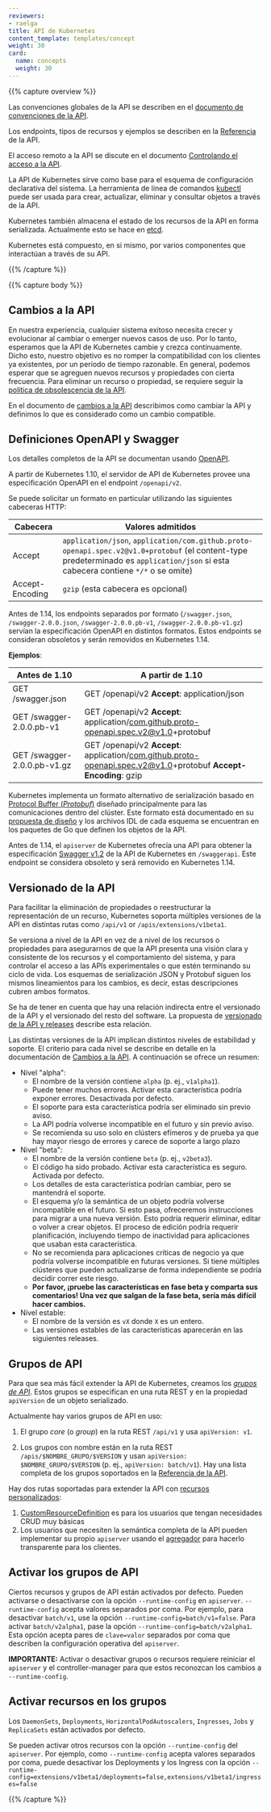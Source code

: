 ```yaml
---
reviewers:
- raelga
title: API de Kubernetes
content_template: templates/concept
weight: 30
card: 
  name: concepts
  weight: 30
---
```


{{% capture overview %}}

Las convenciones globales de la API se describen en el [documento de convenciones de la API](https://git.k8s.io/community/contributors/devel/sig-architecture/api-conventions.md).

Los endpoints, tipos de recursos y ejemplos se describen en la [Referencia](/es/docs/reference) de la API.

El acceso remoto a la API se discute en el documento [Controlando el acceso a la API](/docs/reference/access-authn-authz/controlling-access/).

La API de Kubernetes sirve como base para el esquema de configuración declarativa del sistema. La herramienta de
línea de comandos [kubectl](/docs/reference/kubectl/overview/) puede ser usada para crear, actualizar, eliminar y consultar objetos a través de la API.

Kubernetes también almacena el estado de los recursos de la API en forma serializada. Actualmente esto se hace en [etcd](https://coreos.com/docs/distributed-configuration/getting-started-with-etcd/).

Kubernetes está compuesto, en si mismo, por varios componentes que interactúan a través de su API.

{{% /capture %}}


{{% capture body %}}

## Cambios a la API

En nuestra experiencia, cualquier sistema exitoso necesita crecer y evolucionar al cambiar o emerger nuevos casos de uso. Por lo tanto, esperamos que la API de Kubernetes cambie y crezca continuamente. Dicho esto, nuestro objetivo es no romper la compatibilidad con los clientes ya existentes, por un período de tiempo razonable. En general, podemos esperar que se agreguen nuevos recursos y propiedades con cierta frecuencia. Para eliminar un recurso o propiedad, se requiere seguir la [política de obsolescencia de la API](/docs/reference/using-api/deprecation-policy/).

En el documento de [cambios a la API](https://git.k8s.io/community/contributors/devel/sig-architecture/api_changes.md) describimos como cambiar la API y definimos lo que es considerado como un cambio compatible.

## Definiciones OpenAPI y Swagger

Los detalles completos de la API se documentan usando [OpenAPI](https://www.openapis.org/).

A partir de Kubernetes 1.10, el servidor de API de Kubernetes provee una especificación OpenAPI en el endpoint  `/openapi/v2`.

Se puede solicitar un formato en particular utilizando las siguientes cabeceras HTTP:

| Cabecera        | Valores admitidos                                                                                                                                                                  |
| --------------- | ---------------------------------------------------------------------------------------------------------------------------------------------------------------------------------- |
| Accept          | `application/json`, `application/com.github.proto-openapi.spec.v2@v1.0+protobuf` (el content-type predeterminado es `application/json` si esta cabecera contiene `*/*` o se omite) |
| Accept-Encoding | `gzip` (esta cabecera es opcional)                                                                                                                                                 |

Antes de 1.14, los endpoints separados por formato (`/swagger.json`, `/swagger-2.0.0.json`, `/swagger-2.0.0.pb-v1`, `/swagger-2.0.0.pb-v1.gz`)
servían la especificación OpenAPI en distintos formatos. Estos endpoints se consideran obsoletos y serán removidos en Kubernetes 1.14.

**Ejemplos**:

| Antes de 1.10               | A partir de 1.10                                                                                                 |
| --------------------------- | ---------------------------------------------------------------------------------------------------------------- |
| GET /swagger.json           | GET /openapi/v2 **Accept**: application/json                                                                     |
| GET /swagger-2.0.0.pb-v1    | GET /openapi/v2 **Accept**: application/com.github.proto-openapi.spec.v2@v1.0+protobuf                           |
| GET /swagger-2.0.0.pb-v1.gz | GET /openapi/v2 **Accept**: application/com.github.proto-openapi.spec.v2@v1.0+protobuf **Accept-Encoding**: gzip |

Kubernetes implementa un formato alternativo de serialización basado en [Protocol Buffer (_Protobuf_)](https://developers.google.com/protocol-buffers/) diseñado principalmente para las comunicaciones dentro del clúster. Este formato está documentado en su [propuesta de diseño](https://github.com/kubernetes/community/blob/master/contributors/design-proposals/api-machinery/protobuf.md) y los archivos IDL de cada esquema se encuentran en los paquetes de Go que definen los objetos de la API.

Antes de 1.14, el `apiserver` de Kubernetes ofrecía una API para obtener la especificación [Swagger v1.2](http://swagger.io/) de la API de Kubernetes en `/swaggerapi`. Este endpoint se considera obsoleto y será removido en Kubernetes 1.14.

## Versionado de la API

Para facilitar la eliminación de propiedades o reestructurar la representación de un recurso, Kubernetes soporta múltiples versiones de la API en distintas rutas como `/api/v1` or `/apis/extensions/v1beta1`.

Se versiona a nivel de la API en vez de a nivel de los recursos o propiedades para asegurarnos de que la API presenta una visión clara y consistente de los recursos y el comportamiento del sistema, y para controlar el acceso a las APIs experimentales o que estén terminando su ciclo de vida. Los esquemas de serialización JSON y Protobuf siguen los mismos lineamientos para los cambios, es decir, estas descripciones cubren ambos formatos.

Se ha de tener en cuenta que hay una relación indirecta entre el versionado de la API y el versionado del resto del software. La propuesta de [versionado de la API y releases](https://git.k8s.io/community/contributors/design-proposals/release/versioning.md) describe esta relación.

Las distintas versiones de la API implican distintos niveles de estabilidad y soporte. El criterio para cada nivel se describe en detalle en la documentación de [Cambios a la API](https://git.k8s.io/community/contributors/devel/sig-architecture/api_changes.md#alpha-beta-and-stable-versions). A continuación se ofrece un resumen:

- Nivel "alpha":
  - El nombre de la versión contiene `alpha` (p. ej., `v1alpha1`).
  - Puede tener muchos errores. Activar esta característica podría exponer errores. Desactivada por defecto.
  - El soporte para esta característica podría ser eliminado sin previo aviso.
  - La API podría volverse incompatible en el futuro y sin previo aviso.
  - Se recomienda su uso solo en clústers efímeros y de prueba ya que hay mayor riesgo de errores y carece de soporte a largo plazo
- Nivel "beta":
  - El nombre de la versión contiene `beta` (p. ej., `v2beta3`).
  - El código ha sido probado. Activar esta característica es seguro. Activada por defecto.
  - Los detalles de esta característica podrían cambiar, pero se mantendrá el soporte.
  - El esquema y/o la semántica de un objeto podría volverse incompatible en el futuro. Si esto pasa, ofreceremos instrucciones para migrar a una nueva versión. Esto podría requerir eliminar, editar o volver a crear objetos. El proceso de edición podría requerir planificación, incluyendo tiempo de inactividad para aplicaciones que usaban esta característica.
  - No se recomienda para aplicaciones críticas de negocio ya que podría volverse incompatible en futuras versiones. Si tiene múltiples clústeres que pueden actualizarse de forma independiente se podría decidir correr este riesgo.
  - **Por favor, ¡pruebe las características en fase beta y comparta sus comentarios! Una vez que salgan de la fase beta, sería más difícil hacer cambios.**
- Nivel estable:
  - El nombre de la versión es `vX` donde `X` es un entero.
  - Las versiones estables de las características aparecerán en las siguientes releases.

## Grupos de API

Para que sea más fácil extender la API de Kubernetes, creamos los [*grupos de API*](https://git.k8s.io/community/contributors/design-proposals/api-machinery/api-group.md).
Estos grupos se especifican en una ruta REST y en la propiedad `apiVersion` de un objeto serializado.

Actualmente hay varios grupos de API en uso:

1. El grupo *core* (o *group*) en la ruta REST `/api/v1` y usa `apiVersion: v1`.

2. Los grupos con nombre están en la ruta REST `/apis/$NOMBRE_GRUPO/$VERSION` y usan `apiVersion: $NOMBRE_GRUPO/$VERSION`
   (p. ej., `apiVersion: batch/v1`).  Hay una lista completa de los grupos soportados en la [Referencia de la API](/es/docs/reference/).


Hay dos rutas soportadas para extender la API con [recursos personalizados](/docs/concepts/api-extension/custom-resources/):

1. [CustomResourceDefinition](/docs/tasks/access-kubernetes-api/extend-api-custom-resource-definitions/)
   es para los usuarios que tengan necesidades CRUD muy básicas
2. Los usuarios que necesiten la semántica completa de la API pueden implementar su propio `apiserver`
   usando el [agregador](/docs/tasks/access-kubernetes-api/configure-aggregation-layer/) para hacerlo
   transparente para los clientes.

## Activar los grupos de API

Ciertos recursos y grupos de API están activados por defecto. Pueden activarse o desactivarse con la opción `--runtime-config` en `apiserver`. `--runtime-config` acepta valores separados por coma. Por ejemplo, para desactivar `batch/v1`, use la opción
`--runtime-config=batch/v1=false`. Para activar `batch/v2alpha1`, pase la opción `--runtime-config=batch/v2alpha1`.
Esta opción acepta pares de `clave=valor` separados por coma que describen la configuración operativa del `apiserver`.

**IMPORTANTE:** Activar o desactivar grupos o recursos requiere reiniciar el `apiserver` y el controller-manager para que estos reconozcan los cambios a `--runtime-config`.

## Activar recursos en los grupos

Los `DaemonSets`, `Deployments`, `HorizontalPodAutoscalers`, `Ingresses`, `Jobs` y `ReplicaSets` están activados por defecto.

Se pueden activar otros recursos con la opción `--runtime-config` del `apiserver`. Por ejemplo, como `--runtime-config` acepta valores separados por coma, puede desactivar los Deployments y los Ingress con la opción
`--runtime-config=extensions/v1beta1/deployments=false,extensions/v1beta1/ingresses=false`

{{% /capture %}}
